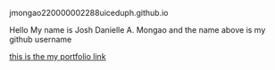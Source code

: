jmongao220000002288uiceduph.github.io

Hello My name is Josh Danielle A. Mongao and the name above is my github username

 [this is the my portfolio link](https://jmongao220000002288uiceduph.github.io/)
